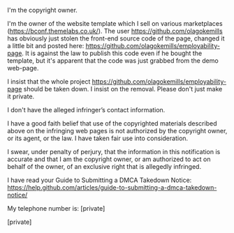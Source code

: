 I'm the copyright owner.

I'm the owner of the website template which I sell on various marketplaces (https://bconf.themelabs.co.uk/). The user https://github.com/olagokemills has obviously just stolen the front-end source code of the page, changed it a little bit and posted here: https://github.com/olagokemills/employability-page. It is against the law to publish this code even if he bought the template, but it's apparent that the code was just grabbed from the demo web-page.

I insist that the whole project https://github.com/olagokemills/employability-page should be taken down. I insist on the removal. Please don't just make it private.

I don't have the alleged infringer’s contact information.

I have a good faith belief that use of the copyrighted materials described above on the infringing web pages is not authorized by the copyright owner, or its agent, or the law. I have taken fair use into consideration.

I swear, under penalty of perjury, that the information in this notification is accurate and that I am the copyright owner, or am authorized to act on behalf of the owner, of an exclusive right that is allegedly infringed.

I have read your Guide to Submitting a DMCA Takedown Notice: https://help.github.com/articles/guide-to-submitting-a-dmca-takedown-notice/

My telephone number is: [private]  

[private]  
